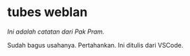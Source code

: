 # tubes weblan

_Ini adalah catatan dari Pak Pram._

Sudah bagus usahanya. Pertahankan. Ini ditulis dari VSCode.